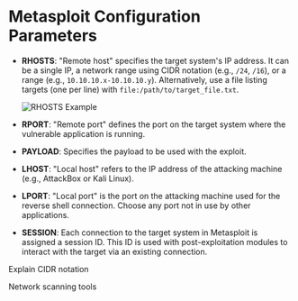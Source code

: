 # Metasploit Configuration Parameters

- **RHOSTS**: "Remote host" specifies the target system's IP address. It can be a single IP, a network range using CIDR notation (e.g., `/24`, `/16`), or a range (e.g., `10.10.10.x-10.10.10.y`). Alternatively, use a file listing targets (one per line) with `file:/path/to/target_file.txt`.

  ![RHOSTS Example](https://tryhackme-images.s3.amazonaws.com/user-uploads/603df7900d7b6f1dff18b0bd/room-content/138a36f26c25994fcfe47e1fab085ac8.png)

- **RPORT**: "Remote port" defines the port on the target system where the vulnerable application is running.

- **PAYLOAD**: Specifies the payload to be used with the exploit.

- **LHOST**: "Local host" refers to the IP address of the attacking machine (e.g., AttackBox or Kali Linux).

- **LPORT**: "Local port" is the port on the attacking machine used for the reverse shell connection. Choose any port not in use by other applications.

- **SESSION**: Each connection to the target system in Metasploit is assigned a session ID. This ID is used with post-exploitation modules to interact with the target via an existing connection.

Explain CIDR notation

Network scanning tools

